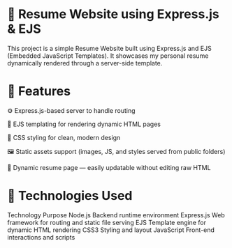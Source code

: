 # 🧾 Resume Website using Express.js & EJS

This project is a simple Resume Website built using Express.js and EJS (Embedded JavaScript Templates).
It showcases my personal resume dynamically rendered through a server-side template.

# 🚀 Features

⚙️ Express.js-based server to handle routing

🧩 EJS templating for rendering dynamic HTML pages

🎨 CSS styling for clean, modern design

🖼️ Static assets support (images, JS, and styles served from public folders)

🧾 Dynamic resume page — easily updatable without editing raw HTML

# 🧠 Technologies Used
Technology Purpose
Node.js Backend runtime environment
Express.js Web framework for routing and static file serving
EJS Template engine for dynamic HTML rendering
CSS3 Styling and layout
JavaScript Front-end interactions and scripts
